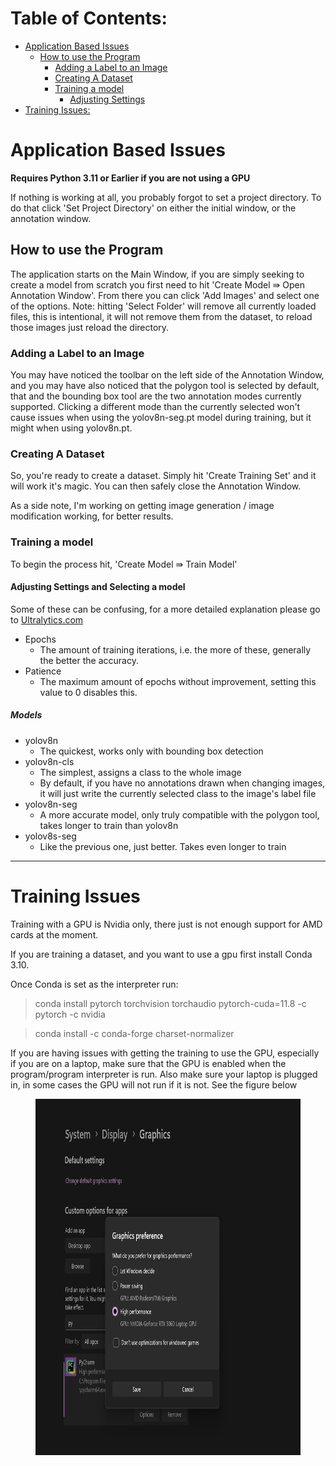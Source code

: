 # Table of Contents:
<!-- TOC -->
* [Application Based Issues](#application-based-issues)
  * [How to use the Program](#how-to-use-the-program)
    * [Adding a Label to an Image](#adding-a-label-to-an-image)
    * [Creating A Dataset](#creating-a-dataset)
    * [Training a model](#training-a-model)
      * [Adjusting Settings](#adjusting-settings)
* [Training Issues:](#training-issues)
<!-- TOC -->







# Application Based Issues

**Requires Python 3.11 or Earlier if you are not using a GPU**

<p>
If nothing is working at all, you probably forgot to set a project directory. To do that click 'Set Project Directory'
on either the initial window, or the annotation window.
</p>

## How to use the Program

<p>
The application starts on the Main Window, if you are simply seeking to create a model from scratch you first need
to hit 'Create Model &rAarr; Open Annotation Window'. From there you can click 'Add Images' and select one of the 
options. Note: hitting 'Select Folder' will remove all currently loaded files, this is intentional, it will not
remove them from the dataset, to reload those images just reload the directory.
</p>

### Adding a Label to an Image


<p>
You may have noticed the toolbar on the left side of the Annotation Window, and you may have also noticed that
the polygon tool is selected by default, that and the bounding box tool are the two annotation modes currently supported.
Clicking a different mode than the currently selected won't cause issues when using the yolov8n-seg.pt model during
training, but it might when using yolov8n.pt.
</p>

### Creating A Dataset
<p>So, you're ready to create a dataset. Simply hit 'Create Training Set' and it will work it's magic. You can then
safely close the Annotation Window.</p>
<p>As a side note, I'm working on getting image generation / image modification working, for better results.</p>

### Training a model
<p>To begin the process hit, 'Create Model &rAarr; Train Model'</p> 

#### Adjusting Settings and Selecting a model
<p>Some of these can be confusing, for a more detailed explanation please go to 
<a href=https://docs.ultralytics.com/models/yolov8/#supported-tasks-and-mode>Ultralytics.com</a></p>


* Epochs
  * The amount of training iterations, i.e. the more of these, generally the better the accuracy.
* Patience
  * The maximum amount of epochs without improvement, setting this value to 0 disables this.

##### Models
* yolov8n
  * The quickest, works only with bounding box detection
* yolov8n-cls
  * The simplest, assigns a class to the whole image
  * By default, if you have no annotations drawn when changing images, it will just write the currently selected class to the image's label file
* yolov8n-seg
  * A more accurate model, only truly compatible with the polygon tool, takes longer to train than yolov8n
* yolov8s-seg
  * Like the previous one, just better. Takes even longer to train

***
# Training Issues

<p>Training with a GPU is Nvidia only, there just is not enough support for AMD cards at the moment.</p>
<p>If you are training a dataset, and you want to use a gpu first install Conda 3.10.</p>
<p>Once Conda is set as the interpreter run:</p>

>conda install pytorch torchvision torchaudio pytorch-cuda=11.8 -c pytorch -c nvidia

>conda install -c conda-forge charset-normalizer

<p>If you are having issues with getting the training to use the GPU, especially if you are on a laptop, make
sure that the GPU is enabled when the program/program interpreter is run. Also make sure your laptop is plugged in, 
in some cases the GPU will not run if it is not. See the figure below</p>

<figure>
    <img src="img.png" width="714" height="570"
        alt="Set High Performance Mode in Windows"
    >
</figure>



